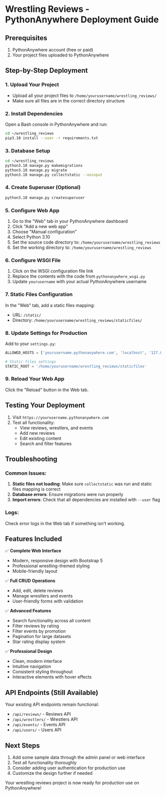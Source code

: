 # Wrestling Reviews - PythonAnywhere Deployment Guide

## Prerequisites
1. PythonAnywhere account (free or paid)
2. Your project files uploaded to PythonAnywhere

## Step-by-Step Deployment

### 1. Upload Your Project
- Upload all your project files to `/home/yourusername/wrestling_reviews/`
- Make sure all files are in the correct directory structure

### 2. Install Dependencies
Open a Bash console in PythonAnywhere and run:
```bash
cd ~/wrestling_reviews
pip3.10 install --user -r requirements.txt
```

### 3. Database Setup
```bash
cd ~/wrestling_reviews
python3.10 manage.py makemigrations
python3.10 manage.py migrate
python3.10 manage.py collectstatic --noinput
```

### 4. Create Superuser (Optional)
```bash
python3.10 manage.py createsuperuser
```

### 5. Configure Web App
1. Go to the "Web" tab in your PythonAnywhere dashboard
2. Click "Add a new web app"
3. Choose "Manual configuration"
4. Select Python 3.10
5. Set the source code directory to: `/home/yourusername/wrestling_reviews`
6. Set the working directory to: `/home/yourusername/wrestling_reviews`

### 6. Configure WSGI File
1. Click on the WSGI configuration file link
2. Replace the contents with the code from `pythonanywhere_wsgi.py`
3. Update `yourusername` with your actual PythonAnywhere username

### 7. Static Files Configuration
In the "Web" tab, add a static files mapping:
- URL: `/static/`
- Directory: `/home/yourusername/wrestling_reviews/staticfiles/`

### 8. Update Settings for Production
Add to your `settings.py`:
```python
ALLOWED_HOSTS = ['yourusername.pythonanywhere.com', 'localhost', '127.0.0.1']

# Static files settings
STATIC_ROOT = '/home/yourusername/wrestling_reviews/staticfiles'
```

### 9. Reload Your Web App
Click the "Reload" button in the Web tab.

## Testing Your Deployment

1. Visit `https://yourusername.pythonanywhere.com`
2. Test all functionality:
   - View reviews, wrestlers, and events
   - Add new reviews
   - Edit existing content
   - Search and filter features

## Troubleshooting

### Common Issues:
1. **Static files not loading**: Make sure `collectstatic` was run and static files mapping is correct
2. **Database errors**: Ensure migrations were run properly
3. **Import errors**: Check that all dependencies are installed with `--user` flag

### Logs:
Check error logs in the Web tab if something isn't working.

## Features Included

✅ **Complete Web Interface**
- Modern, responsive design with Bootstrap 5
- Professional wrestling-themed styling
- Mobile-friendly layout

✅ **Full CRUD Operations**
- Add, edit, delete reviews
- Manage wrestlers and events
- User-friendly forms with validation

✅ **Advanced Features**
- Search functionality across all content
- Filter reviews by rating
- Filter events by promotion
- Pagination for large datasets
- Star rating display system

✅ **Professional Design**
- Clean, modern interface
- Intuitive navigation
- Consistent styling throughout
- Interactive elements with hover effects

## API Endpoints (Still Available)
Your existing API endpoints remain functional:
- `/api/reviews/` - Reviews API
- `/api/wrestlers/` - Wrestlers API  
- `/api/events/` - Events API
- `/api/users/` - Users API

## Next Steps
1. Add some sample data through the admin panel or web interface
2. Test all functionality thoroughly
3. Consider adding user authentication for production use
4. Customize the design further if needed

Your wrestling reviews project is now ready for production use on PythonAnywhere!